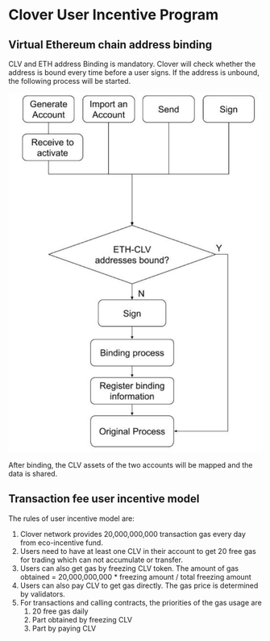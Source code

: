 # Clover User Incentive Program

## Virtual Ethereum chain address binding

  
  
CLV and ETH address Binding is mandatory. Clover will check whether the address is bound every time before a user signs. If the address is unbound, the following process will   be started.

![](../.gitbook/assets/image%20%2813%29.png)

After binding, the CLV assets of the two accounts will be mapped and the data is shared.  


## Transaction fee user incentive model

The rules of user incentive model are:

1. Clover network provides 20,000,000,000 transaction gas every day from eco-incentive fund.
2. Users need to have at least one CLV in their account to get 20 free gas for trading which can not accumulate or transfer.
3. Users can also get gas by freezing CLV token. The amount of gas obtained = 20,000,000,000 \* freezing amount / total freezing amount
4. Users can also pay CLV to get gas directly. The gas price is determined by validators.
5. For transactions and calling contracts, the priorities of the gas usage are
   1. 20 free gas daily
   2. Part obtained by freezing CLV
   3. Part by paying CLV

